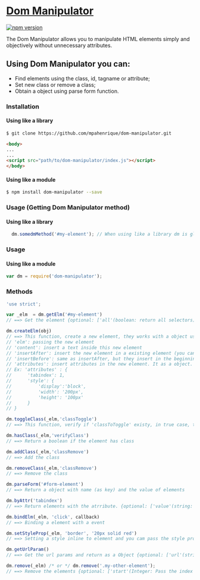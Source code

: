 # [Dom Manipulator](https://www.npmjs.com/package/dom-manipulator)

[![npm version](https://badge.fury.io/js/dom-manipulator.svg)](https://badge.fury.io/js/dom-manipulator)

The Dom Manipulator allows you to manipulate HTML elements simply and objectively without unnecessary attributes. 

## Using Dom Manipulator you can:
  - Find elements using the class, id, tagname or attribute;
  - Set new class or remove a class;
  - Obtain a object using parse form function.

### Installation
#### Using like a library
```sh
$ git clone https://github.com/mpahenrique/dom-manipulator.git
```
```HTML
<body>
...
...
<script src="path/to/dom-manipulator/index.js"></script>
</body>
```

#### Using like a module
```sh
$ npm install dom-manipulator --save
```

### Usage (Getting Dom Manipulator method)
#### Using like a library
```js
  dm.somedmMethod('#my-element'); // When using like a library dm is global (window.dm)
```

### Usage
#### Using like a module
```js
var dm = require('dom-manipulator');
```

### Methods
```js
'use strict';

var _elm  = dm.getElm('#my-element')
// ==> Get the element {optional: ['all'(boolean: return all selectors), 'key'(integer: select the position), 'searchIn'(string: search the element inside a node)]}

dm.createElm(obj)
// ==> This function, create a new element, they works with a object using this paramers:
// 'elm': passing the new element
// 'content': insert a text inside this new element
// 'insertAfter': insert the new element in a existing element (you can pass the id element or the object element)
// 'insertBefore': same as insertAfter, but they insert in the beginning of the existing element
// 'attributes': insert attributes in the new element. It as a object.
// Ex: 'attributes' : {
// 		'tabindex': 1,
// 		'style': {
// 			'display':'block',
// 			'width': '200px',
// 			'height': '100px'
// 		}
// }

dm.toggleClass(_elm,'classToggle')
// ==> This function, verify if 'classToToggle' existy, in true case, they remove the class, otherwise add the class

dm.hasClass(_elm,'verifyClass')
// ==> Return a boolean if the element has class

dm.addClass(_elm,'classRemove')
// ==> Add the class

dm.removeClass(_elm,'classRemove')
// ==> Remove the class

dm.parseForm('#form-element')
// ==> Return a object with name (as key) and the value of elements

dm.byAttr('tabindex')
// ==> Return elements with the atrribute. {optional: ['value'(string: search the attribute with the same value), 'elms(DOMObject: search elements with the attribute in a element father)']}

dm.bindElm(_elm, 'click', callback)
// ==> Binding a element with a event

dm.setStyleProp(_elm, 'border', '20px solid red')
// ==> Setting a style inline to element and you cam pass the style properties as a Object, like as: {'border': '2px solid yellow', 'margin-top': '20px', 'overflow':'auto'}. {optional: ['time'(integer: pass a time, in milliseconds, to call the callback), 'onFinish'(Function: A Callback)]}

dm.getUrlParam()
// ==> Get the url params and return as a Object {optional: ['url'(string: pass a url with params to get the Object return, by default they get window.location)]}

dm.remove(_elm) /* or */ dm.remove('.my-other-element');
// ==> Remove the elements {optional: ['start'(Integer: Pass the index to start the remove itens)]}

```